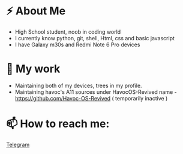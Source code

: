 # ⚡ About Me
- High School student, noob in coding world
- I currently know python, git, shell, Html, css and basic javascript
- I have Galaxy m30s and Redmi Note 6 Pro devices

# 🔭 My work
- Maintaining both of my devices, trees in my profile.
- Maintaining havoc's A11 sources under HavocOS-Revived name - https://github.com/Havoc-OS-Revived ( temporarily inactive )
 
# 📫 How to reach me:
[Telegram](https://t.me/Nerd_sundram)
